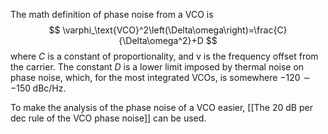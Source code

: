 The math definition of phase noise from a VCO is
$$
\varphi_\text{VCO}^2\left(\Delta\omega\right)=\frac{C}{\Delta\omega^2}+D
$$
where $C$ is a constant of proportionality, and v is the frequency offset from the carrier. The constant $D$ is a lower limit imposed by thermal noise on phase noise, which, for the most integrated VCOs, is somewhere $-120\sim-150\;\text{dBc}/\text{Hz}$.

To make the analysis of the phase noise of a VCO easier, [[The 20 dB per dec rule of the VCO phase noise]] can be used.